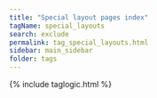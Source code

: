 ```yaml
---
title: "Special layout pages index"
tagName: special_layouts
search: exclude
permalink: tag_special_layouts.html
sidebar: main_sidebar
folder: tags
---
```

{% include taglogic.html %}

